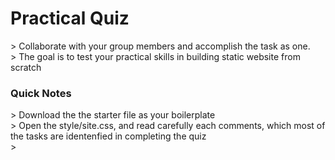 <h1>Practical Quiz</h1>
> Collaborate with your group members and accomplish the task as one.<br>
> The goal is to test your practical skills in building static website from scratch

<h3>Quick Notes</h3>
> Download the the starter file as your boilerplate <br>
> Open the style/site.css, and read carefully each comments, which most of the tasks are identenfied in completing the quiz<br>
> 
